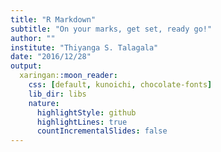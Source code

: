 ```yaml
---
title: "R Markdown"
subtitle: "On your marks, get set, ready go!"
author: ""
institute: "Thiyanga S. Talagala"
date: "2016/12/28"
output:
  xaringan::moon_reader:
    css: [default, kunoichi, chocolate-fonts]
    lib_dir: libs
    nature:
      highlightStyle: github
      highlightLines: true
      countIncrementalSlides: false
---
```

